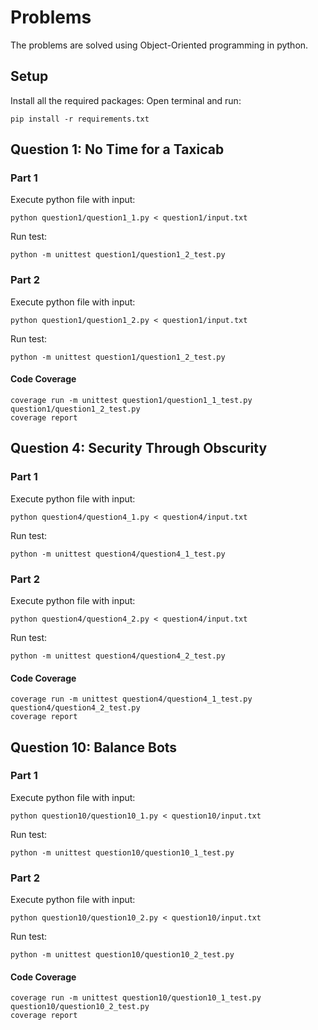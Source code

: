 # Problems
The problems are solved using Object-Oriented programming in python.


## Setup

Install all the required packages:
Open terminal and run:
```
pip install -r requirements.txt
```



## Question 1: No Time for a Taxicab 

### Part 1 
Execute python file with input:
```
python question1/question1_1.py < question1/input.txt
```
Run test:
```
python -m unittest question1/question1_2_test.py
```

### Part 2

Execute python file with input:
```
python question1/question1_2.py < question1/input.txt
```
Run test:
```
python -m unittest question1/question1_2_test.py
```

#### Code Coverage
```
coverage run -m unittest question1/question1_1_test.py question1/question1_2_test.py
coverage report 
```


## Question 4: Security Through Obscurity 

### Part 1 
Execute python file with input:
```
python question4/question4_1.py < question4/input.txt
```
Run test:
```
python -m unittest question4/question4_1_test.py
```

### Part 2

Execute python file with input:
```
python question4/question4_2.py < question4/input.txt
```
Run test:
```
python -m unittest question4/question4_2_test.py
```

#### Code Coverage
```
coverage run -m unittest question4/question4_1_test.py question4/question4_2_test.py
coverage report 
```


## Question 10: Balance Bots

### Part 1 
Execute python file with input:
```
python question10/question10_1.py < question10/input.txt
```
Run test:
```
python -m unittest question10/question10_1_test.py
```

### Part 2

Execute python file with input:
```
python question10/question10_2.py < question10/input.txt
```
Run test:
```
python -m unittest question10/question10_2_test.py
```

#### Code Coverage
```
coverage run -m unittest question10/question10_1_test.py question10/question10_2_test.py
coverage report 
```

